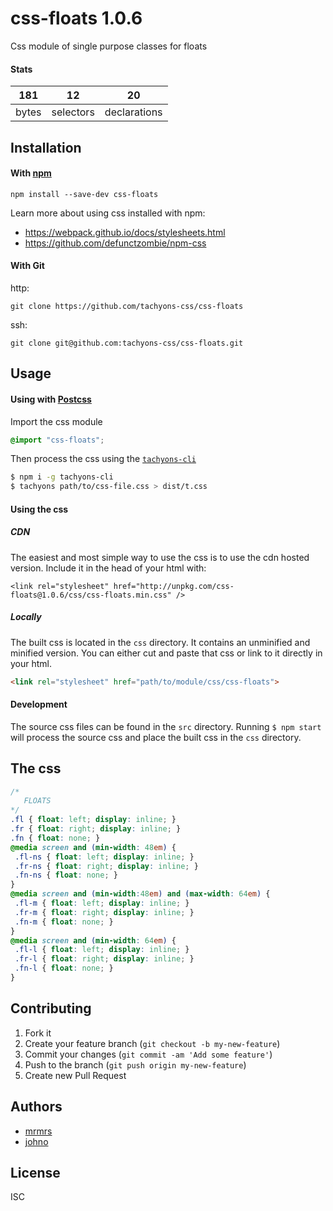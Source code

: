 # css-floats 1.0.6

Css module of single purpose classes for floats

#### Stats

181 | 12 | 20
---|---|---
bytes | selectors | declarations

## Installation

#### With [npm](https://npmjs.com)

```
npm install --save-dev css-floats
```

Learn more about using css installed with npm:
* https://webpack.github.io/docs/stylesheets.html
* https://github.com/defunctzombie/npm-css

#### With Git

http:
```
git clone https://github.com/tachyons-css/css-floats
```

ssh:
```
git clone git@github.com:tachyons-css/css-floats.git
```

## Usage

#### Using with [Postcss](https://github.com/postcss/postcss)

Import the css module

```css
@import "css-floats";
```

Then process the css using the [`tachyons-cli`](https://github.com/tachyons-css/tachyons-cli)

```sh
$ npm i -g tachyons-cli
$ tachyons path/to/css-file.css > dist/t.css
```

#### Using the css

##### CDN
The easiest and most simple way to use the css is to use the cdn hosted version. Include it in the head of your html with:

```
<link rel="stylesheet" href="http://unpkg.com/css-floats@1.0.6/css/css-floats.min.css" />
```

##### Locally
The built css is located in the `css` directory. It contains an unminified and minified version.
You can either cut and paste that css or link to it directly in your html.

```html
<link rel="stylesheet" href="path/to/module/css/css-floats">
```

#### Development

The source css files can be found in the `src` directory.
Running `$ npm start` will process the source css and place the built css in the `css` directory.

## The css

```css
/*
   FLOATS
*/
.fl { float: left; display: inline; }
.fr { float: right; display: inline; }
.fn { float: none; }
@media screen and (min-width: 48em) {
 .fl-ns { float: left; display: inline; }
 .fr-ns { float: right; display: inline; }
 .fn-ns { float: none; }
}
@media screen and (min-width:48em) and (max-width: 64em) {
 .fl-m { float: left; display: inline; }
 .fr-m { float: right; display: inline; }
 .fn-m { float: none; }
}
@media screen and (min-width: 64em) {
 .fl-l { float: left; display: inline; }
 .fr-l { float: right; display: inline; }
 .fn-l { float: none; }
}
```

## Contributing

1. Fork it
2. Create your feature branch (`git checkout -b my-new-feature`)
3. Commit your changes (`git commit -am 'Add some feature'`)
4. Push to the branch (`git push origin my-new-feature`)
5. Create new Pull Request

## Authors

* [mrmrs](http://mrmrs.io)
* [johno](http://johnotander.com)

## License

ISC

